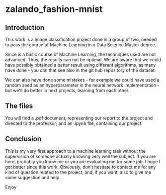 # zalando_fashion-mnist
## Introduction
This work is a image classification project done in a group of two, needed to pass the course of Machine Learning in a Data Science Master degree. 

Since is a basic course of Machine Learning, the techniques used are not advanced. Thus, the results can not be optimal. We are aware that we could have possibly obtained a better result using different algorithms, as many have done - you can that see also in the git hub repository of the dataset.

We can also have done some mistakes - for example we could have used a random seed as an hyperparameter in the neural network implementation - but we'll do better in next projects, learning from each other.

## The files
You will find a .pdf document, representing our report to the project and directed to the professor; and an .ipynb file, containing our project.

## Conclusion
This is my very first approach to a machine learning task without the supervision of someone actually knowing very well the subject. If you are here, probably you know me or you are evaluating me for some job. I hope I got better since this work. Obviously, don't hesitate to contact me for any kind of question related to the project, and, if you want, also to give me some suggestion and help. 

Enjoy
